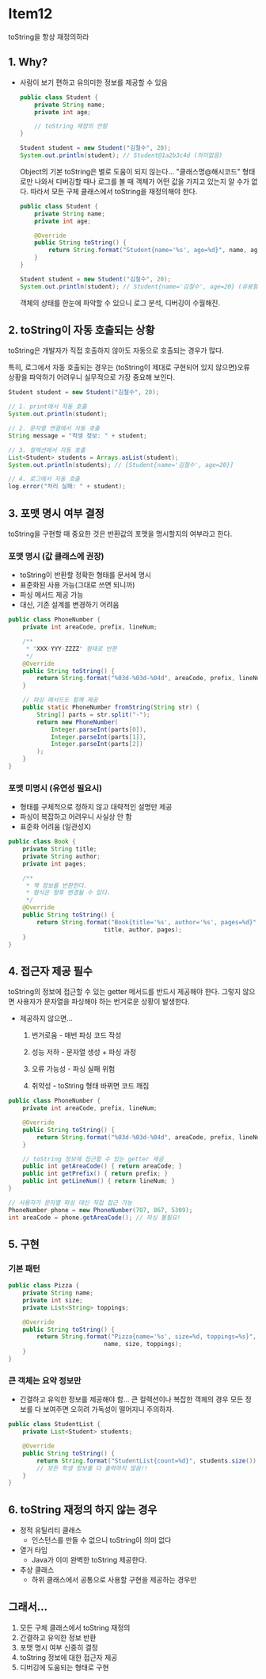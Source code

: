 # Item12

<aside>

toString을 항상 재정의하라

</aside>

## 1. Why?

- 사람이 보기 편하고 유의미한 정보를 제공할 수 있음

    ```java
    public class Student {
        private String name;
        private int age;
    
        // toString 재정의 안함
    }
    
    Student student = new Student("김철수", 20);
    System.out.println(student); // Student@1a2b3c4d (의미없음)
    ```

  Object의 기본 toString은 별로 도움이 되지 않는다... "클래스명@해시코드" 형태로만 나와서 디버깅할 때나 로그를 볼 때 객체가 어떤 값을 가지고 있는지 알 수가 없다. 따라서 모든 구체 클래스에서 toString을 재정의해야 한다.

    ```java
    public class Student {
        private String name;
        private int age;
    
        @Override
        public String toString() {
            return String.format("Student{name='%s', age=%d}", name, age);
        }
    }
    
    Student student = new Student("김철수", 20);
    System.out.println(student); // Student{name='김철수', age=20} (유용함~)
    
    ```

  객체의 상태를 한눈에 파악할 수 있으니 로그 분석, 디버깅이 수월해진.


## 2. toString이 자동 호출되는 상황

toString은 개발자가 직접 호출하지 않아도 자동으로 호출되는 경우가 많다.

특히, 로그에서 자동 호출되는 경우는 (toString이 제대로 구현되어 있지 않으면)오류 상황을 파악하기 어려우니 실무적으로 가장 중요해 보인다.

```java
Student student = new Student("김철수", 20);

// 1. print에서 자동 호출
System.out.println(student);

// 2. 문자열 연결에서 자동 호출
String message = "학생 정보: " + student;

// 3. 컬렉션에서 자동 호출
List<Student> students = Arrays.asList(student);
System.out.println(students); // [Student{name='김철수', age=20}]

// 4. 로그에서 자동 호출
log.error("처리 실패: " + student);

```

## 3. 포맷 명시 여부 결정

toString을 구현할 때 중요한 것은 반환값의 포맷을 명시할지의 여부라고 한다.

### 포맷 명시 (값 클래스에 권장)

- toString이 반환할 정확한 형태를 문서에 명시
- 표준화된 사용 가능(그대로 쓰면 되니까)
- 파싱 메서드 제공 가능
- 대신, 기존 설계를 변경하기 어려움

```java
public class PhoneNumber {
    private int areaCode, prefix, lineNum;

    /**
     * "XXX-YYY-ZZZZ" 형태로 반환
     */
    @Override
    public String toString() {
        return String.format("%03d-%03d-%04d", areaCode, prefix, lineNum);
    }

    // 파싱 메서드도 함께 제공
    public static PhoneNumber fromString(String str) {
        String[] parts = str.split("-");
        return new PhoneNumber(
            Integer.parseInt(parts[0]),
            Integer.parseInt(parts[1]),
            Integer.parseInt(parts[2])
        );
    }
}

```

### 포맷 미명시 (유연성 필요시)

- 형태를 구체적으로 정하지 않고 대략적인 설명만 제공
- 파싱이 복잡하고 어려우니 사실상 안 함
- 표준화 어려움 (일관성X)

```java
public class Book {
    private String title;
    private String author;
    private int pages;

    /**
     * 책 정보를 반환한다.
     * 형식은 향후 변경될 수 있다.
     */
    @Override
    public String toString() {
        return String.format("Book{title='%s', author='%s', pages=%d}",
                           title, author, pages);
    }
}

```

## 4. 접근자 제공 필수

toString의 정보에 접근할 수 있는 getter 메서드를 반드시 제공해야 한다. 그렇지 않으면 사용자가 문자열을 파싱해야 하는 번거로운 상황이 발생한다.

- 제공하지 않으면…

    1. 번거로움 - 매번 파싱 코드 작성

    2. 성능 저하 - 문자열 생성 + 파싱 과정

    3. 오류 가능성 - 파싱 실패 위험

    4. 취약성 - toString 형태 바뀌면 코드 깨짐


```java
public class PhoneNumber {
    private int areaCode, prefix, lineNum;

    @Override
    public String toString() {
        return String.format("%03d-%03d-%04d", areaCode, prefix, lineNum);
    }

    // toString 정보에 접근할 수 있는 getter 제공
    public int getAreaCode() { return areaCode; }
    public int getPrefix() { return prefix; }
    public int getLineNum() { return lineNum; }
}

// 사용자가 문자열 파싱 대신 직접 접근 가능
PhoneNumber phone = new PhoneNumber(707, 867, 5309);
int areaCode = phone.getAreaCode(); // 파싱 불필요!

```

## 5. 구현

### 기본 패턴

```java
public class Pizza {
    private String name;
    private int size;
    private List<String> toppings;

    @Override
    public String toString() {
        return String.format("Pizza{name='%s', size=%d, toppings=%s}",
                           name, size, toppings);
    }
}

```

### 큰 객체는 요약 정보만

- 간결하고 유익한 정보를 제공해야 함… 큰 컬렉션이나 복잡한 객체의 경우 모든 정보를 다 보여주면 오히려 가독성이 떨어지니 주의하자.

```java
public class StudentList {
    private List<Student> students;

    @Override
    public String toString() {
        return String.format("StudentList{count=%d}", students.size());
        // 모든 학생 정보를 다 출력하지 않음!!
    }
}

```

## 6. toString 재정의 하지 않는 경우

- 정적 유틸리티 클래스
    - 인스턴스를 만들 수 없으니 toString이 의미 없다
- 열거 타입
    - Java가 이미 완벽한 toString 제공한다.
- 추상 클래스
    - 하위 클래스에서 공통으로 사용할 구현을 제공하는 경우만


## 그래서…

1. 모든 구체 클래스에서 toString 재정의
2. 간결하고 유익한 정보 반환
3. 포맷 명시 여부 신중히 결정
4. toString 정보에 대한 접근자 제공
5. 디버깅에 도움되는 형태로 구현